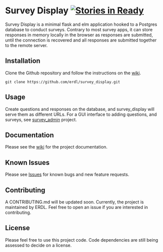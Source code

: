 # Survey Display [![Stories in Ready](https://badge.waffle.io/erdl/survey_display.png?label=ready&title=Ready)](http://waffle.io/erdl/survey_display)

Survey Display is a minimal flask and elm application hooked to a Postgres database to conduct surveys. Contrary to most survey apps, it can store responses in memory locally in the browser as responses are submitted, until the connection is recovered and all responses are submitted together to the remote server.

## Installation

Clone the Github repository and follow the instructions on the [wiki](https://github.com/erdl/survey_display/wiki/Running-in-Localhost).

```
git clone https://github.com/erdl/survey_display.git
```

## Usage

Create questions and responses on the database, and survey_display will serve them as different URLs. For a GUI interface to adding questions, and surveys, see [survey_admin](https://github.com/erdl/survey_admin) project.

## Documentation

Please see the [wiki](https://github.com/erdl/survey_display/wiki) for the project documentation.

## Known Issues

Please see [Issues](https://github.com/erdl/survey_display) for known bugs and new feature requests.

## Contributing

A CONTRIBUTING.md will be updated soon. Currently, the project is maintained by ERDL. Feel free to open an issue if you are interested in contributing.

## License

Please feel free to use this project code. Code dependencies are still being assessed to decide on a license.
